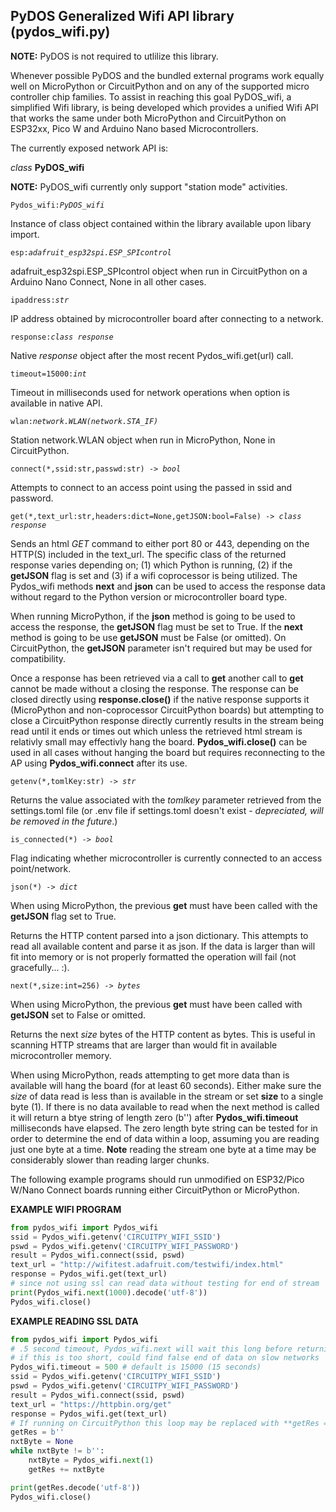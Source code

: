 ## PyDOS Generalized Wifi API library (pydos_wifi.py)

**NOTE:** PyDOS is not required to utlilize this library.

Whenever possible PyDOS and the bundled external programs work equally well on MicroPython or CircuitPython and on any of the supported micro controller chip families. To assist in reaching this goal PyDOS_wifi, a simplified Wifi library, is being developed which provides a unified Wifi API that works the same under both MicroPython and CircuitPython on ESP32xx, Pico W and Arduino Nano based Microcontrollers.

The currently exposed network API is:

*class* **PyDOS_wifi**

**NOTE:** PyDOS_wifi currently only support "station mode" activities.

`Pydos_wifi:`*`PyDOS_wifi`*

Instance of class object contained within the library available upon libary import.

`esp:`*`adafruit_esp32spi.ESP_SPIcontrol`*

adafruit_esp32spi.ESP_SPIcontrol object when run in CircuitPython on a Arduino Nano Connect, None in all other cases.

`ipaddress:`*`str`*

IP address obtained by microcontroller board after connecting to a network.

`response:`*`class response`*

Native *response* object after the most recent Pydos_wifi.get(url) call.

`timeout=15000:`*`int`*

Timeout in milliseconds used for network operations when option is available in native API.

`wlan:`*`network.WLAN(network.STA_IF)`*

Station network.WLAN object when run in MicroPython, None in CircuitPython.

`connect(*,ssid:str,passwd:str) -> `*`bool`*

Attempts to connect to an access point using the passed in ssid and password.

`get(*,text_url:str,headers:dict=None,getJSON:bool=False) -> `*`class response`*

Sends an html *GET* command to either port 80 or 443, depending on the HTTP(S) included in the text_url. The specific class of the returned response varies depending on; (1) which Python is running, (2) if the **getJSON** flag is set and (3) if a wifi coprocessor is being utilized. The Pydos_wifi methods **next** and **json** can be used to access the response data without regard to the Python version or microcontroller board type.

When running MicroPython, if the **json** method is going to be used to access the response, the **getJSON** flag must be set to True. If the **next** method is going to be use **getJSON** must be False (or omitted). On CircuitPython, the **getJSON** parameter isn't required but may be used for compatibility.

Once a response has been retrieved via a call to **get** another call to **get** cannot be made without a closing the response. The response can be closed directly using **response.close()** if the native response supports it (MicroPython and non-coprocessor CircuitPython boards) but attempting to close a CircuitPython response directly currently results in the stream being read until it ends or times out which unless the retrieved html stream is relativly small may effectivly hang the board. **Pydos_wifi.close()** can be used in all cases without hanging the board but requires reconnecting to the AP using **Pydos_wifi.connect** after its use.

`getenv(*,tomlKey:str) -> `*`str`*

Returns the value associated with the *tomlkey* parameter retrieved from the settings.toml file (or .env file if settings.toml doesn't exist - *depreciated, will be removed in the future*.)

`is_connected(*) -> `*`bool`*

Flag indicating whether microcontroller is currently connected to an access point/network.

`json(*) -> `*`dict`*

When using MicroPython, the previous **get** must have been called with the **getJSON** flag set to True.

Returns the HTTP content parsed into a json dictionary. This attempts to read all available content and parse it as json. If the data is larger than will fit into memory or is not properly formatted the operation will fail (not gracefully... :).

`next(*,size:int=256) -> `*`bytes`*

When using MicroPython, the previous **get** must have been called with **getJSON** set to False or omitted.

Returns the next *size* bytes of the HTTP content as bytes. This is useful in scanning HTTP streams that are larger than would fit in available microcontroller memory.

When using MicroPython, reads attempting to get more data than is available will hang the board (for at least 60 seconds). Either make sure the *size* of data read is less than is available in the stream or set **size** to a single byte (1). If there is no data available to read when the next method is called it will return a btye string of length zero (b'') after **Pydos_wifi.timeout** milliseconds have elapsed. The zero length byte string can be tested for in order to determine the end of data within a loop, assuming you are reading just one byte at a time. **Note** reading the stream one byte at a time may be considerably slower than reading larger chunks.


The following example programs should run unmodified on ESP32/Pico W/Nano Connect boards running either CircuitPython or MicroPython.

**EXAMPLE WIFI PROGRAM**
```py
from pydos_wifi import Pydos_wifi  
ssid = Pydos_wifi.getenv('CIRCUITPY_WIFI_SSID')  
pswd = Pydos_wifi.getenv('CIRCUITPY_WIFI_PASSWORD')  
result = Pydos_wifi.connect(ssid, pswd) 
text_url = "http://wifitest.adafruit.com/testwifi/index.html"  
response = Pydos_wifi.get(text_url)  
# since not using ssl can read data without testing for end of stream  
print(Pydos_wifi.next(1000).decode('utf-8'))  
Pydos_wifi.close()  
```

**EXAMPLE READING SSL DATA**
```py
from pydos_wifi import Pydos_wifi  
# .5 second timeout, Pydos_wifi.next will wait this long before returning b''  
# if this is too short, could find false end of data on slow networks  
Pydos_wifi.timeout = 500 # default is 15000 (15 seconds)  
ssid = Pydos_wifi.getenv('CIRCUITPY_WIFI_SSID')  
pswd = Pydos_wifi.getenv('CIRCUITPY_WIFI_PASSWORD')  
result = Pydos_wifi.connect(ssid, pswd) 
text_url = "https://httpbin.org/get"  
response = Pydos_wifi.get(text_url)  
# If running on CircuitPython this loop may be replaced with **getRes = Pydos_wifi.next(1000)**  
getRes = b''  
nxtByte = None  
while nxtByte != b'':  
    nxtByte = Pydos_wifi.next(1)  
    getRes += nxtByte  

print(getRes.decode('utf-8'))  
Pydos_wifi.close()  
```